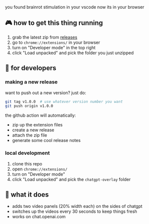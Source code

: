 you found brainrot stimulation in your vscode now its in your browser

## 🎮 how to get this thing running

1. grab the latest zip from [releases](https://github.com/sdan/brainrot-stimulation-browser/releases)
2. go to `chrome://extensions/` in your browser
3. turn on "Developer mode" in the top right
4. click "Load unpacked" and pick the folder you just unzipped

## 🚀 for developers

### making a new release
want to push out a new version? just do:
```bash
git tag v1.0.0  # use whatever version number you want
git push origin v1.0.0
```

the github action will automatically:
- zip up the extension files
- create a new release
- attach the zip file
- generate some cool release notes

### local development
1. clone this repo
2. open `chrome://extensions/`
3. turn on "Developer mode"
4. click "Load unpacked" and pick the `chatgpt-overlay` folder

## 🎥 what it does
- adds two video panels (20% width each) on the sides of chatgpt
- switches up the videos every 30 seconds to keep things fresh
- works on chat.openai.com
